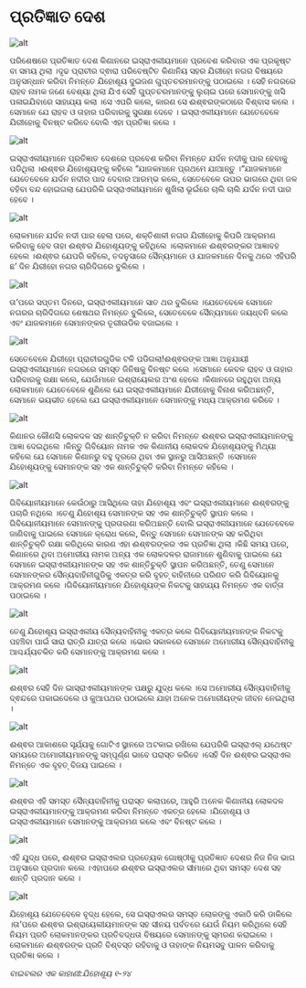 # ପ୍ରତିଜ୍ଞାତ ଦେଶ

![alt](https://cdn.door43.org/obs/jpg/360px/obs-en-15-01.jpg)

ପରିଶେଷରେ ପ୍ରତିଜ୍ଞାତ ଦେଶ କିଣାନରେ ଇସ୍ରାଏଲୀୟମାନେ ପ୍ରବେଶ କରିବାର ଏକ ପ୍ରକୃଷ୍ଟ ବା ସମୟ ଥିଲା ।ଦୃଢ ପ୍ରାଚୀର ଦ୍ଵାରା ପରିବେଷ୍ଟିତ କିଣାନିୟ ସହର ଯିରୀହୋ ନଗର ବିଷୟରେ ଅନୁସନ୍ଧାନ କରିବା ନିମନ୍ତେ ଯିହୋଶୂୟ ଦୁଇଜଣ ଗୁପ୍ତଚରମାନଙ୍କୁ ପଠାଇଲେ । ସେହି ନଗରରେ ରାହବ ନାମକ ଜଣେ ବେଶ୍ୟା ଥିଲା ଯିଏ ସେହି ଗୁପ୍ତଚରମାନଙ୍କୁ ଲୁଚାଇ ପରେ ସେମାନଙ୍କୁ ଖସି ପଳାଇଯିବାରେ ସାହାଯ୍ୟ କଲା ।ସେ ଏପରି କଲେ, କାରଣ ସେ ଈଶ୍ଵରଙ୍କଠାରେ ବିଶ୍ବାସ କଲେ ।ସେମାନେ ଯେ ରାହବ ଓ ତାହାର ପରିବାରକୁ ସୁରକ୍ଷା ଦେବେ । ଇସ୍ରାଏଲୀୟମାନେ ଯେତେବେଳେ ଯିରୀହୋକୁ ବିନଷ୍ଟ କରିବେ ବୋଲି ଏହା ପ୍ରତିଜ୍ଞା କଲେ । 

![alt](https://cdn.door43.org/obs/jpg/360px/obs-en-15-02.jpg)

ଇସ୍ରାଏଲୀୟମାନେ ପ୍ରତିଜ୍ଞାତ ଦେଶରେ ପ୍ରବେଶ କରିବା ନିମନ୍ତେ ଯର୍ଦନ ନଦୀକୁ ପାର ହେବାକୁ ପଡିଥିଲା ।ଈଶ୍ଵର ଯିହୋଶୂୟଙ୍କୁ କହିଲେ “ଯାଜକମାନେ ପ୍ରଥମେ ଯାଆନ୍ତୁ ।“ଯାଜକମାନେ ଯେତେବେଳେ ଯର୍ଦନ ନଦୀର ପାଦ ଦେବାର ଆରମ୍ଭ କଲେ, ସେତେବେଳେ ଉପର ଭାଗରେ ଥିବା ଜଳ ବହିବା ବନ୍ଦ ହୋଇଗଲା ଯେପରିକି ଇସ୍ରାଏଲୀୟମାନେ ଶୁଖିଲା ଭୂଇଁରେ ଚାଲି ଚାଲି ଯର୍ଦନ ନଦୀ ପାର ହେବେ ।

![alt](https://cdn.door43.org/obs/jpg/360px/obs-en-15-03.jpg)

ଲୋକମାନେ ଯର୍ଦନ ନଦୀ ପାର ହେଲା ପରେ, ଶକ୍ତିଶାଳୀ ନଗର ଯିରୀହୋକୁ କିପରି ଆକ୍ରମଣ କରିବାକୁ ହେବ ତାହା ଈଶ୍ଵର ଯିହୋଶୂୟଙ୍କୁ କହିଥିଲେ ।ଲୋକମାନେ ଈଶ୍ଵରଙ୍କର ଆଜ୍ଞାବହ ହେଲେ ।ଈଶ୍ଵର ଯେପରି କହିଲେ, ତଦନୁସାରେ ସୈନ୍ୟମାନେ ଓ ଯାଜକମାନେ ଦିନକୁ ଥରେ ଏହିପରି ଛ’ ଦିନ ଯିରୀହୋ ନଗର ଚାରିଦିଗରେ ବୁଲିଲେ ।

![alt](https://cdn.door43.org/obs/jpg/360px/obs-en-15-04.jpg)

ତା’ପରେ ସପ୍ତମ ଦିନରେ, ଇସ୍ରାଏଲୀୟମାନେ ସାତ ଥର ବୁଲିଲେ ।ଯେତେବେଳେ ସେମାନେ ନଗରର ଚାରିଦିଗରେ ଶେଷଥର ନିମନ୍ତେ ବୁଲିଲେ, ସେତେବେଳେ ସୈନ୍ୟମାନେ ଜୟଧ୍ବନି କଲେ ଏବଂ ଯାଜକମାନେ ସେମାନଙ୍କର ତୂରୀଉଡିକ ବଜାଇଲେ ।

![alt](https://cdn.door43.org/obs/jpg/360px/obs-en-15-05.jpg)

ସେତେବେଳେ ଯିରୀହୋ ପ୍ରାଚୀରଗୁଡିକ ଟଳି ପଡିଗଲା!ଈଶ୍ଵରଙ୍କ ଆଜ୍ଞା ଅନୁଯାୟୀ ଇସ୍ରାଏଲୀୟମାନେ ନଗରରେ ସମସ୍ତ ଜିନିଷକୁ ବିନଷ୍ଟ କଲେ ।ସେମାନେ କେବଳ ରାହବ ଓ ତାହାର ପରିବାରକୁ ରକ୍ଷା କଲେ, ଯେଉଁମାନେ ଇଶ୍ରାୟେଲର ଅଂଶ ହେଲେ ।କିଣାନରେ ରହୁଥିବା ଅନ୍ୟ ଲୋକମାନେ ଯେତେବେଳେ ଶୁଣିଲେ ଯେ ଇସ୍ରାଏଲୀୟମାନେ ଯିରୀହୋକୁ ବିନାଶ କରିଅଛନ୍ତି, ସେମାନେ ଭୟଭୀତ ହେଲେ ଯେ ଇସ୍ରାଏଲୀୟମାନେ ସେମାନଙ୍କୁ ମଧ୍ୟ ଆକ୍ରମଣ କରିବେ ।

![alt](https://cdn.door43.org/obs/jpg/360px/obs-en-15-06.jpg)

କିଣାନର କୌଣସି ଲୋକଦଳ ସହ ଶାନ୍ତିଚୁକ୍ତି ନ କରିବା ନିମନ୍ତେ ଈଶ୍ଵର ଇସ୍ରାଏଲୀୟମାନଙ୍କୁ ଆଜ୍ଞା ଦେଇଥିଲେ ।କିନ୍ତୁ ଗିବିୟୋନ ନାମକ ଏକ କିଣାନୀୟ ଲୋକଦଳ ଯିହୋଶୂୟଙ୍କୁ ମିଥ୍ୟା କହିଲେ ଯେ ସେମାନେ କିଣାନରୁ ବହୁ ଦୂରରେ ଥିବା ଏକ ସ୍ଥାନରୁ ଆସିଅଛନ୍ତି ।ସେମାନେ ଯିହୋଶୂୟଙ୍କୁ ସେମାନଙ୍କ ସହ ଏକ ଶାନ୍ତିଚୁକ୍ତି କରିବା ନିମନ୍ତେ କହିଲେ ।

![alt](https://cdn.door43.org/obs/jpg/360px/obs-en-15-07.jpg)

ଗିବିୟୋନୀୟମାନେ କେଉଁଠାରୁ ଆସିଥିଲେ ତାହା ଯିହୋଶୂୟ ଏବଂ ଇସ୍ରାଏଲୀୟମାନେ ଈଶ୍ଵରଙ୍କୁ ପଚାରି ନଥିଲେ ।ତେଣୁ ଯିହୋଶୂୟ ସେମାନଙ୍କ ସହ ଏକ ଶାନ୍ତିଚୁକ୍ତି ସ୍ଥାପନ କଲେ । ଗିବିୟୋନୀୟମାନେ ସେମାନଙ୍କୁ ପ୍ରତାରଣା କରିଅଛନ୍ତି ବୋଲି ଇସ୍ରାଏଲୀୟମାନେ ଯେତେବେଳେ ଜାଣିବାକୁ ପାଇଲେ ସେମାନେ କ୍ରୋଧ କଲେ, କିନ୍ତୁ ସେମାନେ ସେମାନଙ୍କ ସହ କରିଥିବା ଶାନ୍ତିଚୁକ୍ତି ରକ୍ଷା କରିଥିଲେ କାରଣ ଏହା ଈଶ୍ଵରଙ୍କର ଏକ ପ୍ରତିଜ୍ଞା ଥିଲା ।କିଛି ସମୟ ପରେ, କିଣାନରେ ଥିବା ଅମୋରୀୟ ନାମକ ଅନ୍ୟ ଏକ ଲୋକଦଳର ରାଜାମାନେ ଶୁଣିବାକୁ ପାଇଲେ ଯେ ସେମାନେ ଇସ୍ରାଏଲୀୟମାନଙ୍କ ସହ ଏକ ଶାନ୍ତିଚୁକ୍ତି ସ୍ଥାପନ କରିଅଛନ୍ତି, ତେଣୁ ସେମାନେ ସେମାନଙ୍କର ସୈନ୍ୟବାହିନୀଗୁଡିକୁ ଏକତ୍ର କରି ବୃହତ୍ ବାହିନୀରେ ପରିଣତ କରି ଗିବିୟୋନକୁ ଆକ୍ରମଣ କଲେ ।ଗିବିୟୋନୀୟମାନେ ଯିହୋଶୂୟଙ୍କ ନିକଟକୁ ସାହାଯ୍ୟ ନିମନ୍ତେ ଏକ ବାର୍ତ୍ତା ପଠାଇଲେ ।

![alt](https://cdn.door43.org/obs/jpg/360px/obs-en-15-08.jpg)

ତେଣୁ ଯିହୋଶୂୟ ଇସ୍ରାଏଲୀୟ ସୈନ୍ୟବାହିନୀକୁ ଏକତ୍ର କଲେ ଗିବିୟୋନୀୟମାନଙ୍କ ନିକଟକୁ ପହଞ୍ଚିବା ପାଇଁ ସାରା ରାତ୍ରି ଯାତ୍ରା କଲେ ।ଭୋର ସକାଳରେ ସେମାନେ ଅମୋରୀୟ ସୈନ୍ୟବାହିନୀକୁ ଆଶ୍ଚର୍ଯ୍ୟଚକିତ କରି ସେମାନଙ୍କୁ ଆକ୍ରମଣ କଲେ ।

![alt](https://cdn.door43.org/obs/jpg/360px/obs-en-15-09.jpg)

ଈଶ୍ଵର ସେହି ଦିନ ଇାସ୍ରାଏଲୀୟମାନଙ୍କ ପକ୍ଷରୁ ଯୁଦ୍ଧ କଲେ ।ସେ ଅମୋରୀୟ ସୈନ୍ୟବାହିନୀକୁ ଦ୍ଵନ୍ଦରେ ପକାଇଦେଲେ ଓ କୁଆପଥର ପଠାଇଲେ ଯାହା ଅନେକ ଅମୋରୀୟଙ୍କ ଜୀବନ ନେଇଥିଲା ।

![alt](https://cdn.door43.org/obs/jpg/360px/obs-en-15-10.jpg)

ଈଶ୍ଵର ଆକାଶରେ ସୂର୍ଯ୍ୟକୁ ଗୋଟିଏ ସ୍ଥାନରେ ଅଟକାଇ ରଖିଲେ ଯେପରିକି ଇସ୍ରାଏଲ୍ ଯଥେଷ୍ଟ ସମୟରେ ଅମୋରୀୟମାନଙ୍କୁ ସମ୍ପୂର୍ଣ୍ଣ ଭାବେ ପରାସ୍ତ କରିବେ ।ସେହି ଦିନ ଈଶ୍ଵର ଇସ୍ରାଏଲ ନିମନ୍ତେ ଏକ ବୃହତ୍ ବିଜୟ ପାଇଲେ ।

![alt](https://cdn.door43.org/obs/jpg/360px/obs-en-15-11.jpg)

ଈଶ୍ଵର ଏହି ସମସ୍ତ ସୈନ୍ୟବାହିନୀକୁ ପରାସ୍ତ କଲାପରେ, ଆହୁରି ଅନେକ କିଣାନୀୟ ଲୋକଦଳ ଇସ୍ରାଏଲୀୟମାନଙ୍କୁ ଆକ୍ରମଣ କରିବା ନିମନ୍ତେ ଏକତ୍ର ହେଲେ ।ଯିହୋଶୂୟ ଓ ଇସ୍ରାଏଲୀୟମାନେ ସେମାନଙ୍କୁ ଆକ୍ରମଣ କଲେ ଏବଂ ବିନଷ୍ଟ କଲେ ।

![alt](https://cdn.door43.org/obs/jpg/360px/obs-en-15-12.jpg)

ଏହି ଯୁଦ୍ଧ ପରେ, ଈଶ୍ଵର ଇସ୍ରାଏଲର ପ୍ରତ୍ୟେକ ଗୋଷ୍ଠୀକୁ ପ୍ରତିଜ୍ଞାତ ଦେଶର ନିଜ ନିଜ ଭାଗ ଅନୁସାରେ ପ୍ରଦାନ କଲେ ।ଏହାପରେ ଈଶ୍ଵର ଇସ୍ରାଏଲର ସୀମାରେ ଥିବା ସମସ୍ତ ଦେଶ ସହ ଶାନ୍ତି ପ୍ରଦାନ କଲେ ।

![alt](https://cdn.door43.org/obs/jpg/360px/obs-en-15-13.jpg)

ଯିହୋଶୂୟ ଯେତେବେଳେ ବୃଦ୍ଧ ହେଲେ, ସେ ଇସ୍ରାଏଲର ସମସ୍ତ ଲୋକଙ୍କୁ ଏକାଠି କରି ଡାକିଲେ ।ତା’ପରେ ଈଶ୍ଵର ଇଶ୍ରାୟେଲୀୟମାନଙ୍କ ସହ ସୀନୟ ପର୍ବତରେ ଯେଉଁ ନିୟମ କରିଥିଲେ ସେହି ନିୟମ ପ୍ରତି ଲୋକମାନଙ୍କର ପ୍ରତିବଦ୍ଧତା ବିଷୟରେ ସେମାନଙ୍କୁ ସ୍ମରଣ କରାଇଲେ ।ଲୋକମାନେ ଈଶ୍ଵରଙ୍କ ପ୍ରତି ବିଶ୍ବସ୍ତ ରହିବାକୁ ଓ ତାହାଙ୍କ ନିୟମସବୁ ପାଳନ କରିବାକୁ ପ୍ରତିଜ୍ଞା କଲେ । 

_ବାଇବଲର ଏକ କାହାଣୀ:ଯିହୋଶୂୟ ୧-୨୪_